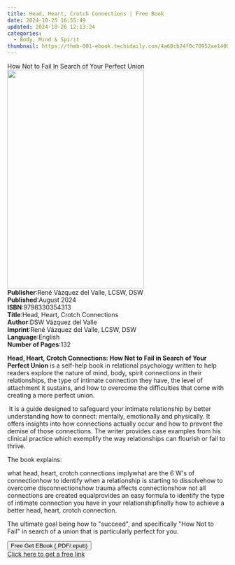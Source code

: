 ```yaml
---
title: Head, Heart, Crotch Connections | Free Book
date: 2024-10-25 16:55:49
updated: 2024-10-26 12:13:24
categories:
  - Body, Mind & Spirit
thumbnail: https://thmb-001-ebook.techidaily.com/4a60cb24f0c70952ae1400d5fe7911df2bbb31a5e8fbde8d63379cd07490a1b4.jpg
---
```

<main id="book-container">
  <div class="flex flex-col">
    <div class="book-brief flex-1 py-6 px-4 sm:p-6 md:py-10 md:px-8">
      <!-- brief-->
      <div class="book-brief-main">
        How Not to Fail In Search of Your Perfect Union
      </div>
    </div>
    <div
      class="book-meta-info flex-1 grid gap-4 col-start-1 col-end-3 row-start-1 sm:mb-6 sm:grid-cols-4 lg:gap-6 lg:col-start-2 lg:row-end-6 lg:row-span-6 lg:mb-0"
    >
      <div
        class="book-meta-info-left place-content-center mt-4 p-4 text-sm leading-6 col-start-2 col-span-2 dark:text-slate-400"
      >
        <img
          class="w-full h-500 object-cover rounded-lg sm:h-255 sm:col-span-2 lg:col-span-full"
          src="https://img-001-ebook.techidaily.com/6b4242ff0554340a92dd7aabe80cf2ec8fafc951171c70ea4cfb40fb99c9fefd.jpg"
          alt=""
          width="312"
          height="500"
        />
      </div>
      <div
        class="book-meta-info-right mt-2 col-start-1 row-start-2 col-span-3 self-center"
      >
        <!-- meta data  -->
        <div class="flex flex-col px-4 md:px-8">
          <div class="flex-1">
            <strong>Publisher</strong>:<span class="px-2"
              >René Vázquez del Valle, LCSW, DSW</span
            >
          </div>
          <div class="flex-1">
            <strong>Published</strong>:<span class="px-2">August 2024</span>
          </div>
          <div class="flex-1">
            <strong>ISBN</strong>:<span class="px-2">9798330354313</span>
          </div>
          <div class="flex-1">
            <strong>Title</strong>:<span class="px-2"
              >Head, Heart, Crotch Connections</span
            >
          </div>
          <div class="flex-1">
            <strong>Author</strong>:<span class="px-2"
              >DSW Vázquez del Valle</span
            >
          </div>
          <div class="flex-1">
            <strong>Imprint</strong>:<span class="px-2"
              >René Vázquez del Valle, LCSW, DSW</span
            >
          </div>
          <div class="flex-1">
            <strong>Language</strong>:<span class="px-2">English</span>
          </div>
          <div class="flex-1">
            <strong>Number of Pages</strong>:<span class="px-2">132</span>
          </div>
        </div>
      </div>
    </div>
    <div class="book-description flex-1 py-6 px-4 sm:p-6 md:py-10 md:px-8">
      <div class="book-description-main">
        <div accordion-content="" id="description">
          <p>
            <strong
              >Head, Heart, Crotch Connections: How Not to Fail in Search of
              Your Perfect Union</strong
            >
            is a self-help book in relational psychology written to help readers
            explore the nature of mind, body, spirit connections in their
            relationships, the type of intimate connection they have, the level
            of attachment it sustains, and how to overcome the difficulties that
            come with creating a more perfect union.
          </p>
          <p>
            &nbsp;It is a guide designed to safeguard your intimate relationship
            by better understanding how to connect: mentally, emotionally and
            physically. It offers insights into how connections actually occur
            and how to prevent the demise of those connections. The writer
            provides case examples from his clinical practice which exemplify
            the way relationships can flourish or fail to thrive.&nbsp;
          </p>
          <p>The book explains:</p>
          <span contenteditable="false" class="ql-ui"></span>what head, heart,
          crotch connections imply<span
            contenteditable="false"
            class="ql-ui"
          ></span
          >what are the 6 W's of connection<span
            contenteditable="false"
            class="ql-ui"
          ></span
          >how to identify when a relationship is starting to dissolve<span
            contenteditable="false"
            class="ql-ui"
          ></span
          >how to overcome disconnections<span
            contenteditable="false"
            class="ql-ui"
          ></span
          >how trauma affects connections<span
            contenteditable="false"
            class="ql-ui"
          ></span
          >how not all connections are created equal<span
            contenteditable="false"
            class="ql-ui"
          ></span
          >provides an easy formula to identify the type of intimate connection
          you have in your relationship<span
            contenteditable="false"
            class="ql-ui"
          ></span
          >finally how to achieve a better head, heart, crotch connection.
          <p>
            The ultimate goal being how to "succeed", and specifically "How Not
            to Fail" in search of a union that is particularly perfect for you.
          </p>
        </div>
        <div class="accordion-fader"></div>
      </div>
    </div>
    <div class="book-excerpts flex-1 py-6 px-4 sm:p-6 md:py-10 md:px-8"></div>
    <div
      class="book-about-author flex-1 py-6 px-4 sm:p-6 md:py-10 md:px-8"
    ></div>
    <div class="book-free-get flex-1 py-6 px-4 sm:p-6 md:py-10 md:px-8">
      <button
        id="btn-free-get"
        class="bg-blue-500 hover:bg-blue-700 text-white font-bold py-2 px-4 rounded"
      >
        Free Get EBook (.PDF/.epub)
      </button>
      <div id="countdown-display" class="px-2 text-lg mt-2"></div>
      <a
        id="free-link"
        class="hidden bg-blue-500 hover:bg-blue-700 text-white font-bold py-2 px-4 rounded"
        href="https://www.ebooks.com/en-us/book/211441229/head-heart-crotch-connections/dsw-v-zquez-del-valle/"
        target="_blank"
        >Click here to get a free link</a
      >
    </div>
    <script>
      let countdownTime = 0;
      let countdownInterval = null;
      document
        .getElementById('btn-free-get')
        .addEventListener('click', startCountdown);
      function startCountdown() {
        countdownTime = new Date().getTime() + 60000 * 3;
        countdownInterval = setInterval(updateCountdown, 1000);
        document.getElementById('btn-free-get').disabled = true;
        document
          .getElementById('btn-free-get')
          .classList.add('bg-gray-500', 'cursor-not-allowed');
      }
      function updateCountdown() {
        let currentTime = new Date().getTime();
        let timeLeft = countdownTime - currentTime;
        let secondsLeft = Math.floor(timeLeft / 1000);
        document.getElementById('countdown-display').innerHTML =
          `Remaining time: ${secondsLeft} seconds.`;
        if (secondsLeft <= 0) {
          clearInterval(countdownInterval);
          document.getElementById('btn-free-get').classList.add('hidden');
          document.getElementById('free-link').classList.remove('hidden');
          document.getElementById('countdown-display').innerHTML = '';
        }
      }
    </script>
  </div>
</main>
